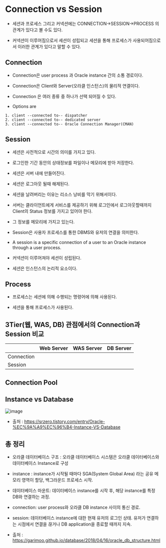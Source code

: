 # Connection vs Session

- 세션과 프로세스 그리고 커넥션에는 CONNECTION->SESSION->PROCESS 의 관계가 있다고 볼 수도 있다. 

- 커넥션이 이루어짐으로서 세션이 성립되고 세션을 통해 프로세스가 사용되어짐으로서 이러한 관계가 있다고 말할 수 있다.

## Connection

- Connection은 user process 과 Oracle instance 간의 소통 경로이다. 

- Connection은 Client와 Server(오라클 인스턴스)의 물리적 연결이다.

- Connection 은 여러 종류 중 하나가 선택 되어질 수 있다.

- Options are

```
1. client --connected to-- dispatcher
2. client --connected to-- dedicated server
3. client --connected to-- Oracle Connection Manager(CMAN)
```

## Session

- 세션은 사전적으로 시간의 의미를 가지고 있다.

- 로그인한 기간 동안의 상태정보를 파일이나 메모리에 받아 저장한다.

- 세션은 서버 내에 만들어진다. 

- 세션은 로그아웃 될때 해제된다. 

- 세션을 날려버리는 이유는 리소스 낭비를 막기 위해서이다. 

- 서버는 클라이언트에게 서비스를 제공하기 위해 로그인에서 로그아웃할때까지 Client의 Status 정보를 가지고 있어야 한다.

- 그 정보를 메모리에 가지고 있는다. 

- Session은 사용자 프로세스를 통한 DBMS와 유저의 연결을 의미한다. 

- A session is a specific connection of a user to an Oracle instance through a user process. 

- 커넥션이 이루어져야 세션이 성립된다. 

- 세션은 인스턴스의 논리적 요소이다. 

## Process

- 프로세스는 세션에 의해 수행되는 명령어에 의해 사용된다. 

- 세션을 통해 프로세스가 사용된다.



## 3Tier(웹, WAS, DB) 관점에서의 Connection과 Session 비교

|     |Web Server|WAS Server| DB Server|
|-----|----------|----------|----------|
|Connection||||
|Session||||


## Connection Pool


## Instance vs Database

![image](https://user-images.githubusercontent.com/77392444/115215529-8ec12900-a13e-11eb-9689-5128dc403dcf.png)

- 출처 : https://srzero.tistory.com/entry/Oracle-%EC%9A%A9%EC%96%B4-Instance-VS-Database


## 총 정리

- 오라클 데이터베이스 구조 : 오라클 데이터베이스 시스템은 오라클 데이터베이스와 데이터베이스 Instance로 구성

- instance : instance가 시작될 때마다 SGA(System Global Area) 라는 공유 메모리 영역이 할당, 백그라운드 프로세스 시작.

- 데이터베이스 마운트: 데이터베이스 instance를 시작 후, 해당 instance를 특정 DB와 연결하는 과정.

- connection: user process와 오라클 DB instance 사이의 통신 경로.

- session: 데이터베이스 instance에 대한 현재 유저의 로그인 상태. 유저가 연결하는 시점에서 연결을 끊거나 DB application을 종료할 때까지 지속.


- 출처 : https://garimoo.github.io/database/2018/04/16/oracle_db_structure.html
